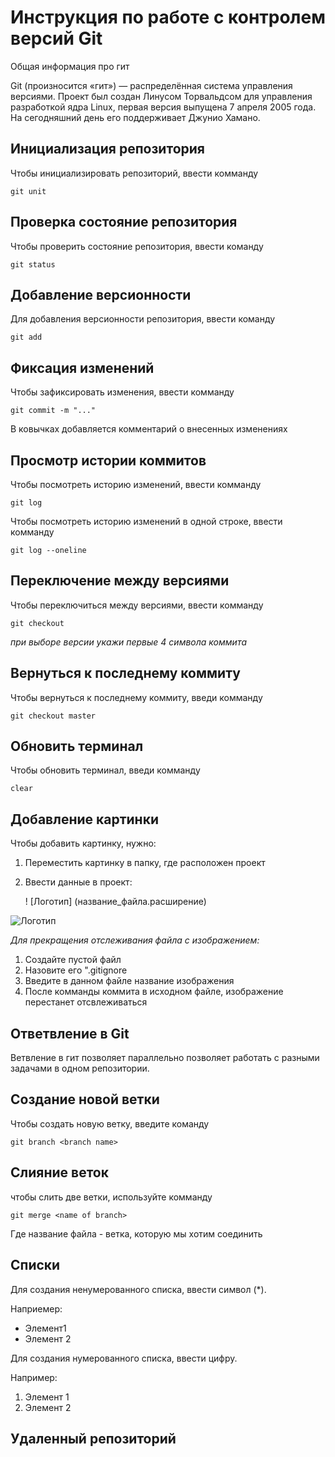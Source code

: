 # **Инструкция по работе с контролем версий Git**

Общая информация про гит

Git (произносится «гит») — распределённая система управления версиями. Проект был создан Линусом Торвальдсом для управления разработкой ядра Linux, первая версия выпущена 7 апреля 2005 года. На сегодняшний день его поддерживает Джунио Хамано.

## Инициализация репозитория

Чтобы инициализировать репозиторий, ввести комманду

    git unit

## Проверка состояние репозитория

Чтобы проверить состояние репозитория, ввести команду

    git status  

## Добавление версионности

Для добавления версионности репозитория, ввести команду

    git add


## Фиксация изменений

Чтобы зафиксировать изменения, ввести комманду

    git commit -m "..."

В ковычках добавляется комментарий о внесенных изменениях

## Просмотр истории коммитов

 Чтобы посмотреть историю изменений, ввести комманду

    git log

Чтобы посмотреть историю изменений в одной строке, ввести комманду

    git log --oneline

## Переключение между версиями

 Чтобы переключиться между версиями, ввести комманду

    git checkout
*при выборе версии укажи первые 4 символа коммита*

## Вернуться к последнему коммиту

Чтобы вернуться к последнему коммиту, введи комманду

    git checkout master

## Обновить терминал

Чтобы обновить терминал, введи комманду

    clear

## Добавление картинки
Чтобы добавить картинку, нужно:

1. Переместить картинку в папку, где расположен проект
2. Ввести данные в проект:


    ! [Логотип] (название_файла.расширение)

![Логотип](Логотип.png)

*Для прекращения отслеживания файла с изображением:*

1. Создайте пустой файл
2. Назовите его ".gitignore
3. Введите в данном файле название изображения
4. После комманды коммита в исходном файле, изображение перестанет отсвлеживаться


## Ответвление в Git
 
 Ветвление в гит позволяет параллельно позволяет работать с разными задачами в одном репозитории.


## Создание новой ветки

Чтобы создать новую ветку, введите команду 

    git branch <branch name>

## Слияние веток
 чтобы слить две ветки, используйте комманду

    git merge <name of branch>

Где название файла -  ветка, которую мы хотим соединить

## Списки

Для создания ненумерованного списка, ввести символ (*). 

Наприемер:

* Элемент1 
* Элемент 2

Для создания нумерованного списка, ввести цифру.

Например:

1. Элемент 1 
2. Элемент 2

## Удаленный репозиторий
